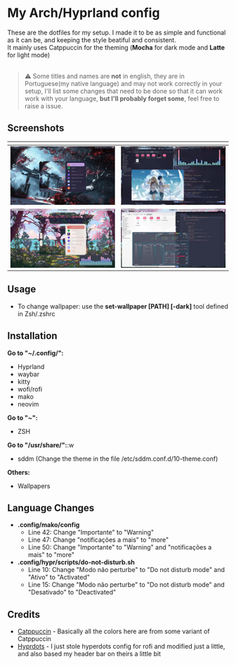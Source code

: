 # My Arch/Hyprland config

These are the dotfiles for my setup. I made it to be as simple and functional as it can be, and keeping the style beatiful and consistent.<br>
It mainly uses Catppuccin for the theming (**Mocha** for dark mode and **Latte** for light mode)
<br>
<br>
> :warning: Some titles and names are **not** in english, they are in Portuguese(my native language) and may not work correctly in your setup, I'll list some changes that need to be done so that it can work work with your language, **but I'll probably forget some**, feel free to raise a issue.

## Screenshots
| <!-- --> | <!-- --> |
| --- | --- |
| ![Dark mode 1](/Screenshots/desktop-dark_01.png) | ![Dark mode 2](/Screenshots/desktop-dark_02.png) |
|![Light mode 1](/Screenshots/desktop-light_01.png) | ![Light mode 2](/Screenshots/desktop-light_02.png) |

## Usage
- To change wallpaper: use the **set-wallpaper [PATH] [-dark]** tool defined in Zsh/.zshrc

## Installation
**Go to "~/.config/":**
- Hyprland
- waybar
- kitty
- wofi/rofi
- mako
- neovim

**Go to "~":**
- ZSH

**Go to "/usr/share/":**:w
- sddm (Change the theme in the file /etc/sddm.conf.d/10-theme.conf)

**Others:**
- Wallpapers

## Language Changes
- **.config/mako/config**
  - Line 42: Change "Importante" to "Warning"
  - Line 47: Change "notificações a mais" to "more"
  - Line 50: Change "Importante" to "Warning" and "notificações a mais" to "more"
- **.config/hypr/scripts/do-not-disturb.sh**
  - Line 10: Change "Modo não perturbe" to "Do not disturb mode" and "Ativo" to "Activated"
  - Line 15: Change "Modo não perturbe" to "Do not disturb mode" and "Desativado" to "Deactivated"

## Credits
- [Catppuccin](https://github.com/catppuccin/catppuccin) - Basically all the colors here are from some variant of Catppuccin
- [Hyprdots](https://github.com/prasanthrangan/hyprdots/tree/main) - I just stole hyperdots config for rofi and modified just a little, and also based my header bar on theirs a little bit

